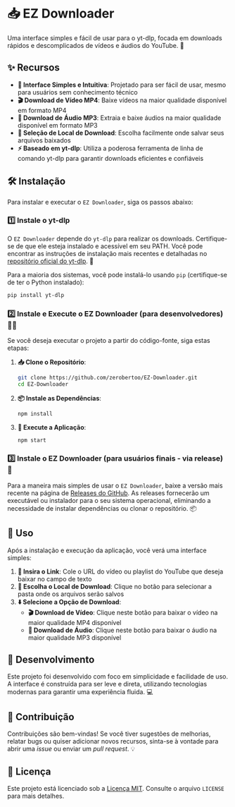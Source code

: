 # 📥 EZ Downloader

Uma interface simples e fácil de usar para o yt-dlp, focada em downloads rápidos e descomplicados de vídeos e áudios do YouTube. 🚀

## ✨ Recursos

- **🎯 Interface Simples e Intuitiva**: Projetado para ser fácil de usar, mesmo para usuários sem conhecimento técnico
- **🎬 Download de Vídeo MP4**: Baixe vídeos na maior qualidade disponível em formato MP4
- **🎵 Download de Áudio MP3**: Extraia e baixe áudios na maior qualidade disponível em formato MP3
- **📂 Seleção de Local de Download**: Escolha facilmente onde salvar seus arquivos baixados
- **⚡ Baseado em yt-dlp**: Utiliza a poderosa ferramenta de linha de comando yt-dlp para garantir downloads eficientes e confiáveis

## 🛠️ Instalação

Para instalar e executar o `EZ Downloader`, siga os passos abaixo:

### 1️⃣ Instale o yt-dlp

O `EZ Downloader` depende do `yt-dlp` para realizar os downloads. Certifique-se de que ele esteja instalado e acessível em seu PATH. Você pode encontrar as instruções de instalação mais recentes e detalhadas no [repositório oficial do yt-dlp](https://github.com/yt-dlp/yt-dlp#installation). 📖

Para a maioria dos sistemas, você pode instalá-lo usando `pip` (certifique-se de ter o Python instalado):

```bash
pip install yt-dlp
```

### 2️⃣ Instale e Execute o EZ Downloader (para desenvolvedores) 👨‍💻

Se você deseja executar o projeto a partir do código-fonte, siga estas etapas:

1. **📥 Clone o Repositório**:

   ```bash
   git clone https://github.com/zerobertoo/EZ-Downloader.git
   cd EZ-Downloader
   ```

2. **📦 Instale as Dependências**:

   ```bash
   npm install
   ```

3. **🚀 Execute a Aplicação**:
   ```bash
   npm start
   ```

### 3️⃣ Instale o EZ Downloader (para usuários finais - via release) 👤

Para a maneira mais simples de usar o `EZ Downloader`, baixe a versão mais recente na página de [Releases do GitHub](https://github.com/zerobertoo/EZ-Downloader/releases). As releases fornecerão um executável ou instalador para o seu sistema operacional, eliminando a necessidade de instalar dependências ou clonar o repositório. 📦

## 🎯 Uso

Após a instalação e execução da aplicação, você verá uma interface simples:

1. **🔗 Insira o Link**: Cole o URL do vídeo ou playlist do YouTube que deseja baixar no campo de texto
2. **📁 Escolha o Local de Download**: Clique no botão para selecionar a pasta onde os arquivos serão salvos
3. **⬇️ Selecione a Opção de Download**:
   - **🎬 Download de Vídeo**: Clique neste botão para baixar o vídeo na maior qualidade MP4 disponível
   - **🎵 Download de Áudio**: Clique neste botão para baixar o áudio na maior qualidade MP3 disponível

## 🔧 Desenvolvimento

Este projeto foi desenvolvido com foco em simplicidade e facilidade de uso. A interface é construída para ser leve e direta, utilizando tecnologias modernas para garantir uma experiência fluida. 💻

## 🤝 Contribuição

Contribuições são bem-vindas! Se você tiver sugestões de melhorias, relatar bugs ou quiser adicionar novos recursos, sinta-se à vontade para abrir uma _issue_ ou enviar um _pull request_. 💡

## 📄 Licença

Este projeto está licenciado sob a [Licença MIT](LICENSE). Consulte o arquivo `LICENSE` para mais detalhes.
